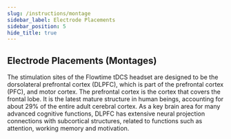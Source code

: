 ```yaml
---
slug: /instructions/montage
sidebar_label: Electrode Placements
sidebar_position: 5
hide_title: true
---
```

## Electrode Placements (Montages)
The stimulation sites of the Flowtime tDCS headset are designed to be the dorsolateral prefrontal cortex (DLPFC), which is part of the prefrontal cortex (PFC), and motor cortex. The prefrontal cortex is the cortex that covers the frontal lobe. It is the latest mature structure in human beings, accounting for about 29% of the entire adult cerebral cortex. As a key brain area for many advanced cognitive functions, DLPFC has extensive neural projection connections with subcortical structures, related to functions such as attention, working memory and motivation.

